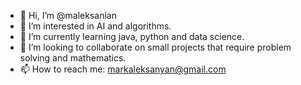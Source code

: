 - 👋 Hi, I’m @maleksanian
- 👀 I’m interested in AI and algorithms.
- 🌱 I’m currently learning java, python and data science.
- 💞️ I’m looking to collaborate on small projects that require problem solving and mathematics.
- 📫 How to reach me: markaleksanyan@gmail.com

<!---
maleksanian/maleksanian is a ✨ special ✨ repository because its `README.md` (this file) appears on your GitHub profile.
You can click the Preview link to take a look at your changes.
--->
